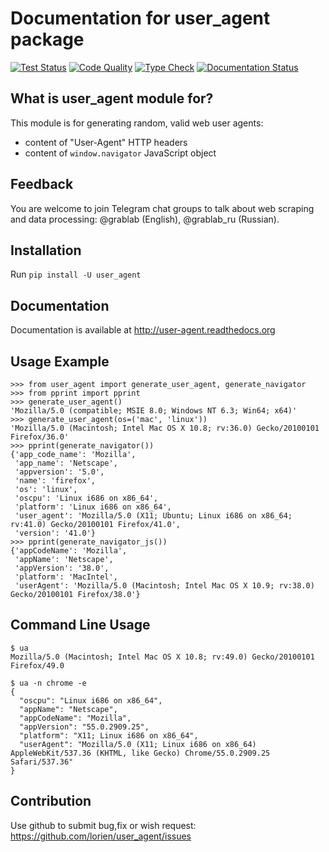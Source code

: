 # Documentation for user_agent package


[![Test Status](https://github.com/lorien/user_agent/actions/workflows/test.yml/badge.svg)](https://github.com/lorien/user_agent/actions/workflows/test.yml)
[![Code Quality](https://github.com/lorien/user_agent/actions/workflows/check.yml/badge.svg)](https://github.com/lorien/user_agent/actions/workflows/test.yml)
[![Type Check](https://github.com/lorien/user_agent/actions/workflows/mypy.yml/badge.svg)](https://github.com/lorien/user_agent/actions/workflows/mypy.yml)
[![Documentation Status](https://readthedocs.org/projects/user_agent/badge/?version=latest)](http://user-agent.readthedocs.org)


## What is user_agent module for?

This module is for generating random, valid web user agents:

* content of "User-Agent" HTTP headers
* content of `window.navigator` JavaScript object

## Feedback

You are welcome to join Telegram chat groups to talk about web scraping and data processing: @grablab (English), @grablab_ru (Russian).

## Installation

Run `pip install -U user_agent`


## Documentation

Documentation is available at http://user-agent.readthedocs.org


## Usage Example

```
>>> from user_agent import generate_user_agent, generate_navigator
>>> from pprint import pprint
>>> generate_user_agent()
'Mozilla/5.0 (compatible; MSIE 8.0; Windows NT 6.3; Win64; x64)'
>>> generate_user_agent(os=('mac', 'linux'))
'Mozilla/5.0 (Macintosh; Intel Mac OS X 10.8; rv:36.0) Gecko/20100101 Firefox/36.0'
>>> pprint(generate_navigator())
{'app_code_name': 'Mozilla',
 'app_name': 'Netscape',
 'appversion': '5.0',
 'name': 'firefox',
 'os': 'linux',
 'oscpu': 'Linux i686 on x86_64',
 'platform': 'Linux i686 on x86_64',
 'user_agent': 'Mozilla/5.0 (X11; Ubuntu; Linux i686 on x86_64; rv:41.0) Gecko/20100101 Firefox/41.0',
 'version': '41.0'}
>>> pprint(generate_navigator_js())
{'appCodeName': 'Mozilla',
 'appName': 'Netscape',
 'appVersion': '38.0',
 'platform': 'MacIntel',
 'userAgent': 'Mozilla/5.0 (Macintosh; Intel Mac OS X 10.9; rv:38.0) Gecko/20100101 Firefox/38.0'}
```

## Command Line Usage

```shell
$ ua
Mozilla/5.0 (Macintosh; Intel Mac OS X 10.8; rv:49.0) Gecko/20100101 Firefox/49.0

$ ua -n chrome -e
{
  "oscpu": "Linux i686 on x86_64", 
  "appName": "Netscape", 
  "appCodeName": "Mozilla", 
  "appVersion": "55.0.2909.25", 
  "platform": "X11; Linux i686 on x86_64", 
  "userAgent": "Mozilla/5.0 (X11; Linux i686 on x86_64) AppleWebKit/537.36 (KHTML, like Gecko) Chrome/55.0.2909.25 Safari/537.36"
}
```

## Contribution

Use github to submit bug,fix or wish request: https://github.com/lorien/user_agent/issues
